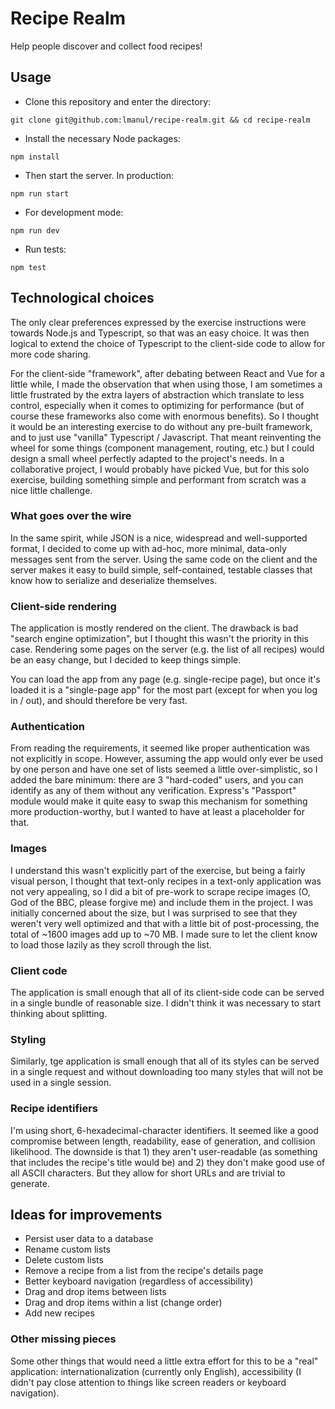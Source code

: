 # Recipe Realm

Help people discover and collect food recipes!

## Usage

* Clone this repository and enter the directory:

`git clone git@github.com:lmanul/recipe-realm.git && cd recipe-realm`

* Install the necessary Node packages:

`npm install`

* Then start the server. In production:

`npm run start`

* For development mode:

`npm run dev`

* Run tests:

`npm test`

## Technological choices

The only clear preferences expressed by the exercise instructions were towards
Node.js and Typescript, so that was an easy choice. It was then logical to
extend the choice of Typescript to the client-side code to allow for more code
sharing.

For the client-side "framework", after debating between React and Vue for a
little while, I made the observation that when using those, I am sometimes
a little frustrated by the extra layers of abstraction which translate to less
control, especially when it comes to optimizing for performance (but of course
these frameworks also come with enormous benefits). So I thought it would be
an interesting exercise to do without any pre-built framework, and to just use
"vanilla" Typescript / Javascript. That meant reinventing the wheel for some
things (component management, routing, etc.) but I could design a small wheel
perfectly adapted to the project's needs. In a collaborative project, I would
probably have picked Vue, but for this solo exercise, building something simple
and performant from scratch was a nice little challenge.

### What goes over the wire

In the same spirit, while JSON is a nice, widespread and well-supported format,
I decided to come up with ad-hoc, more minimal, data-only messages sent from
the server. Using the same code on the client and the server makes it easy to
build simple, self-contained, testable classes that know how to serialize and
deserialize themselves.

### Client-side rendering

The application is mostly rendered on the client. The drawback is bad "search
engine optimization", but I thought this wasn't the priority in this case.
Rendering some pages on the server (e.g. the list of all recipes) would be an
easy change, but I decided to keep things simple.

You can load the app from any page (e.g. single-recipe page), but once it's
loaded it is a "single-page app" for the most part (except for when you log
in / out), and should therefore be very fast.

### Authentication

From reading the requirements, it seemed like proper authentication was not
explicitly in scope. However, assuming the app would only ever be used by one
person and have one set of lists seemed a little over-simplistic, so I added
the bare minimum: there are 3 "hard-coded" users, and you can identify as any
of them without any verification. Express's "Passport" module would make it
quite easy to swap this mechanism for something more production-worthy, but
I wanted to have at least a placeholder for that.

### Images

I understand this wasn't explicitly part of the exercise, but being a fairly
visual person, I thought that text-only recipes in a text-only application was
not very appealing, so I did a bit of pre-work to scrape recipe images (O, God
of the BBC, please forgive me) and include them in the project. I was initially
concerned about the size, but I was surprised to see that they weren't very
well optimized and that with a little bit of post-processing, the total of
~1600 images add up to ~70 MB. I made sure to let the client know to load
those lazily as they scroll through the list.

### Client code

The application is small enough that all of its client-side code can be served
in a single bundle of reasonable size. I didn't think it was necessary to
start thinking about splitting.

### Styling

Similarly, tge application is small enough that all of its styles can be served
in a single request and without downloading too many styles that will not be used
in a single session.

### Recipe identifiers

I'm using short, 6-hexadecimal-character identifiers. It seemed like a good
compromise between length, readability, ease of generation, and collision
likelihood. The downside is that 1) they aren't user-readable (as something
that includes the recipe's title would be) and 2) they don't make good use of
all ASCII characters. But they allow for short URLs and are trivial to
generate.

## Ideas for improvements

* Persist user data to a database
* Rename custom lists
* Delete custom lists
* Remove a recipe from a list from the recipe's details page
* Better keyboard navigation (regardless of accessibility)
* Drag and drop items between lists
* Drag and drop items within a list (change order)
* Add new recipes

### Other missing pieces

Some other things that would need a little extra effort for this to be a
"real" application: internationalization (currently only English),
accessibility (I didn't pay close attention to things like screen readers
or keyboard navigation).